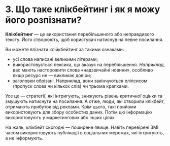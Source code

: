 # 3. Що таке клікбейтинг і як я можу його розпізнати?

**Клікбейтинг** — це використання перебільшеного або неправдивого тексту. Його створюють, щоб користувач натиснув на певне посилання.

Ви можете впізнати клійкбейтинг за такими ознаками:
- усі слова написані великими літерами;
- використовується лексика, що вказує на перебільшення. *Наприклад,* вас мають насторожити слова «надзвичайні новини», особливо якщо ресурс не — викликає довіри;
- заголовки обрізані. Наприклад, вони закінчуються еліпсисом (пропуск слова чи кількох слів) чи трьома крапками.

Усе це — стратегії, які інтригують, знижують рівень критичної оцінки та змушують натиснути на посилання. А отже, люди, які створили клікбейт, отримають прибуток від реклами. Крім цього, такі прийоми використовують для збору особистих даних. Потім цю інформацію використовують у маркетингових або інших цілях. 

На жаль, клікбейт сьогодні — поширене явище. Навіть перевірені ЗМІ часом використовують публікації в соціальних мережах, які інтригують, а не інформують.
